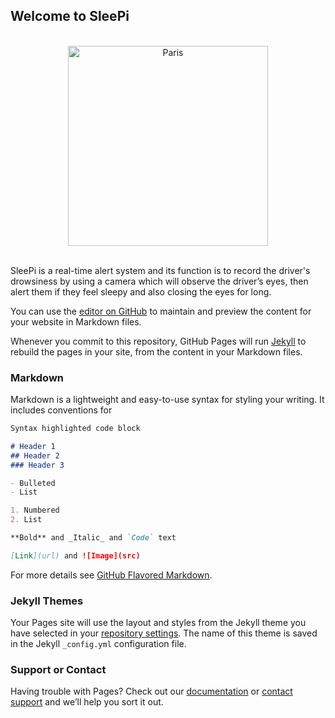 ## Welcome to SleePi

<br />
<div align="center">
    <img src="https://user-images.githubusercontent.com/73529936/114861442-2f34e780-9de5-11eb-8a82-76c7db7b4bd9.png" alt="Paris" height="320">
  </a>
</div>
<br />


SleePi is a real-time alert system and its function is to record the driver's drowsiness by using a camera which will observe the driver’s eyes, then alert them if they feel sleepy and also closing the eyes for long.

You can use the [editor on GitHub](https://github.com/Sathvikdevineni/Sleep-Pi/edit/gh-pages/index.md) to maintain and preview the content for your website in Markdown files.

Whenever you commit to this repository, GitHub Pages will run [Jekyll](https://jekyllrb.com/) to rebuild the pages in your site, from the content in your Markdown files.

### Markdown

Markdown is a lightweight and easy-to-use syntax for styling your writing. It includes conventions for

```markdown
Syntax highlighted code block

# Header 1
## Header 2
### Header 3

- Bulleted
- List

1. Numbered
2. List

**Bold** and _Italic_ and `Code` text

[Link](url) and ![Image](src)
```

For more details see [GitHub Flavored Markdown](https://guides.github.com/features/mastering-markdown/).

### Jekyll Themes

Your Pages site will use the layout and styles from the Jekyll theme you have selected in your [repository settings](https://github.com/Sathvikdevineni/Sleep-Pi/settings/pages). The name of this theme is saved in the Jekyll `_config.yml` configuration file.

### Support or Contact

Having trouble with Pages? Check out our [documentation](https://docs.github.com/categories/github-pages-basics/) or [contact support](https://support.github.com/contact) and we’ll help you sort it out.
